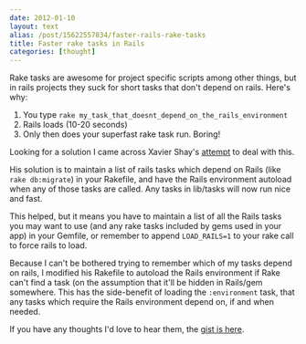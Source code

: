 ```yaml
---
date: 2012-01-10
layout: text
alias: /post/15622557834/faster-rails-rake-tasks
title: Faster rake tasks in Rails
categories: [thought]
---
```


Rake tasks are awesome for project specific scripts among other things, but in rails projects they suck for short tasks that don't depend on rails. Here's why:

1. You type `rake my_task_that_doesnt_depend_on_the_rails_environment`
2. Rails loads (10-20 seconds)
3. Only then does your superfast rake task run. Boring!

Looking for a solution I came across Xavier Shay's [attempt](http://rhnh.net/2010/09/07/speeding-up-rails-rake) to deal with this. 

His solution is to maintain a list of rails tasks which depend on Rails (like `rake db:migrate`) in your Rakefile, and have the Rails environment autoload when any of those tasks are called. Any tasks in lib/tasks will now run nice and fast.

This helped, but it means you have to maintain a list of all the Rails tasks you may want to use (and any rake tasks included by gems used in your app) in your Gemfile, or remember to append `LOAD_RAILS=1` to your rake call to force rails to load.

Because I can't be bothered trying to remember which of my tasks depend on rails, I modified his Rakefile to autoload the Rails environment if Rake can't find a task (on the assumption that it'll be hidden in Rails/gem somewhere. This has the side-benefit of loading the `:environment` task, that any tasks which require the Rails environment depend on, if and when needed.

If you have any thoughts I'd love to hear them, the [gist is here](https://gist.github.com/1584072).

<script src="https://gist.github.com/1584072.js?file=Rakefile"></script>



